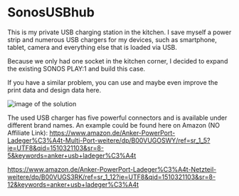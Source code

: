 # SonosUSBhub

This is my private USB charging station in the kitchen. I save myself a power strip and numerous USB chargers for my devices, such as smartphone, tablet, camera and everything else that is loaded via USB.

Because we only had one socket in the kitchen corner, I decided to expand the existing SONOS PLAY:1 and build this case.

If you have a similar problem, you can use and maybe even improve the print data and design data here.

![image of the solution](https://github.com/hennott/SonosUSBhub/blob/master/SonosUSBhub.jpg)


The used USB charger has five powerful connectors and is available under different brand names. An example could be found here on Amazon (NO Affiliate Link):
https://www.amazon.de/Anker-PowerPort-Ladeger%C3%A4t-Multi-Port-weitere/dp/B00VUGOSWY/ref=sr_1_5?ie=UTF8&qid=1510321103&sr=8-5&keywords=anker+usb+ladeger%C3%A4t

https://www.amazon.de/Anker-PowerPort-Ladeger%C3%A4t-Netzteil-weitere/dp/B00VUGS3RK/ref=sr_1_12?ie=UTF8&qid=1510321103&sr=8-12&keywords=anker+usb+ladeger%C3%A4t
